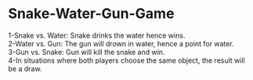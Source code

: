 # Snake-Water-Gun-Game
1-Snake vs. Water: Snake drinks the water hence wins.
<br>
2-Water vs. Gun: The gun will drown in water, hence a point for water. 
<br>
3-Gun vs. Snake: Gun will kill the snake and win. 
<br>
4-In situations where both players choose the same object, the result will be a draw.
